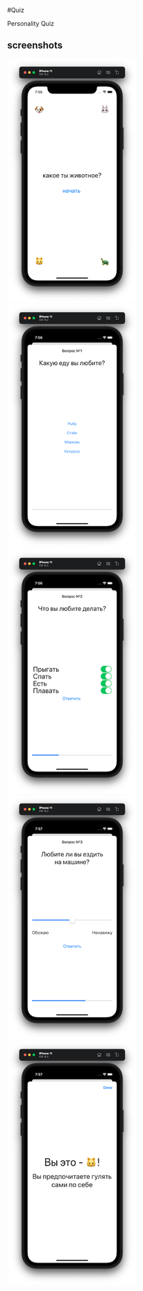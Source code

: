 #Quiz

Personality Quiz

## screenshots

![screenshots 01](https://github.com/musatovvlad/Quiz-2022/blob/main/Quiz%202022/screenshots%20Quiz/screenshots%2001.png?raw=true)
![screenshots 02](https://github.com/musatovvlad/Quiz-2022/blob/main/Quiz%202022/screenshots%20Quiz/screenshots%2002.png?raw=true)
![screenshots 03](https://github.com/musatovvlad/Quiz-2022/blob/main/Quiz%202022/screenshots%20Quiz/screenshots%2003.png?raw=true)
![screenshots 04](https://github.com/musatovvlad/Quiz-2022/blob/main/Quiz%202022/screenshots%20Quiz/screenshots%2004.png?raw=true)
![screenshots 05](https://github.com/musatovvlad/Quiz-2022/blob/main/Quiz%202022/screenshots%20Quiz/screenshots%2005.png?raw=true)
 
